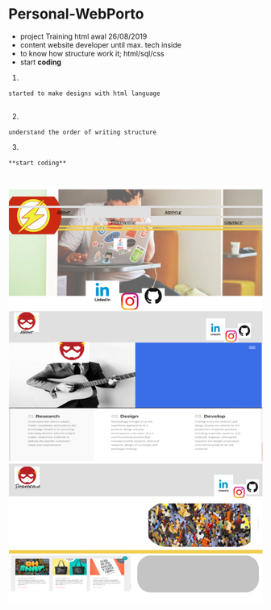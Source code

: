 # Personal-WebPorto
- project Training html awal 26/08/2019
- content website developer until max. tech        inside
- to know how structure work it; html/sql/css
- start **coding**

1.  
```
started to make designs with html language


```
2. 
```
understand the order of writing structure

```

3.
```
**start coding**
```
#

![porto](/coding.html/image/personalwebsiteCopy.jpg)

